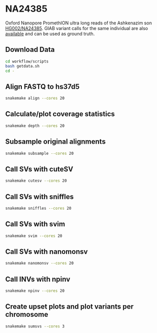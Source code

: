 # NA24385

Oxford Nanopore PromethION ultra long reads of the Ashkenazim son [HG002/NA24385](https://ftp.ncbi.nlm.nih.gov/giab/ftp/data/AshkenazimTrio/HG002_NA24385_son/UCSC_Ultralong_OxfordNanopore_Promethion/). GIAB variant calls for the same individual are also [available](https://ftp-trace.ncbi.nlm.nih.gov/giab/ftp/data/AshkenazimTrio/analysis/NIST_SVs_Integration_v0.6/) and can be used as ground truth.


## Download Data

``` bash
cd workflow/scripts
bash getdata.sh
cd -
```

## Align FASTQ to hs37d5

``` bash
snakemake align --cores 20 
```

## Calculate/plot coverage statistics

``` bash
snakemake depth --cores 20
```

## Subsample original alignments

``` bash
snakemake subsample --cores 20
```

## Call SVs with cuteSV

``` bash
snakemake cutesv --cores 20
```

## Call SVs with sniffles

``` bash
snakemake sniffles --cores 20
```

## Call SVs with svim

``` bash
snakemake svim --cores 20
```

## Call SVs with nanomonsv

``` bash
snakemake nanomonsv --cores 20
```

## Call INVs with npinv

``` bash
snakemake npinv --cores 20
```

## Create upset plots and plot variants per chromosome

``` bash
snakemake sumsvs --cores 3
```
